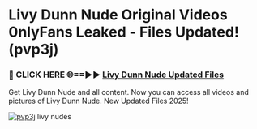 # Livy Dunn Nude Original Videos 0nlyFans Leaked - Files Updated! (pvp3j)

<h3>🔴 CLICK HERE 🌐==►► <a href="https://tinyurl.com/yc6ubb5a" rel="nofollow">Livy Dunn Nude Updated Files</a></h3>

Get Livy Dunn Nude and all content. Now you can access all videos and pictures of Livy Dunn Nude. New Updated Files 2025!

[![pvp3j](https://i.imgur.com/7eu0CRL.gif)](https://tinyurl.com/yc6ubb5a)
livy nudes